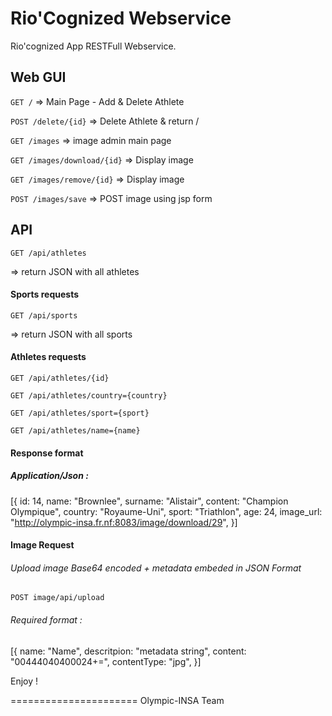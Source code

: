 Rio'Cognized Webservice
======================

Rio'cognized App RESTFull Webservice. 

## Web GUI
`GET /`
=> Main Page - Add & Delete Athlete

`POST /delete/{id}`
=> Delete Athlete & return /

`GET /images`
 => image admin main page
 
`GET /images/download/{id}`
=> Display image

`GET /images/remove/{id}`
=> Display image

`POST /images/save`
=> POST image using jsp form

## API

`GET /api/athletes`

=> return JSON with all athletes

#### Sports requests

`GET /api/sports`

=> return JSON with all sports

#### Athletes requests

`GET /api/athletes/{id}`

`GET /api/athletes/country={country}`

`GET /api/athletes/sport={sport}`

`GET /api/athletes/name={name}`

#### Response format
##### Application/Json :
[{
id: 14,
name: "Brownlee",
surname: "Alistair",
content: "Champion Olympique",
country: "Royaume-Uni",
sport: "Triathlon",
age: 24,
image_url: "http://olympic-insa.fr.nf:8083/image/download/29",
}]

#### Image Request

###### Upload image Base64 encoded + metadata embeded in JSON Format
`POST image/api/upload`

###### Required format :
[{
name: "Name",
descritpion: "metadata string",
content: "00444040400024+=",
contentType: "jpg",
}]

Enjoy ! 

======================
Olympic-INSA Team
